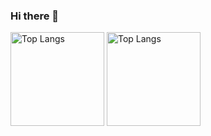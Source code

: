 ### Hi there 👋

<!--
**yosuke7040/yosuke7040** is a ✨ _special_ ✨ repository because its `README.md` (this file) appears on your GitHub profile.

Here are some ideas to get you started:

- 🔭 I’m currently working on ...
- 🌱 I’m currently learning ...
- 👯 I’m looking to collaborate on ...
- 🤔 I’m looking for help with ...
- 💬 Ask me about ...
- 📫 How to reach me: ...
- 😄 Pronouns: ...
- ⚡ Fun fact: ...
-->

<p align="left"> 
  <img alt="Top Langs" height="150px" src="https://git-hub-readme-stats-clone-swart.vercel.app/api/top-langs/?username=yosuke7040&layout=compact&theme=onedark&hide=jupyter%20notebook" />
  <img alt="Top Langs" height="150px" src="https://git-hub-readme-stats-clone-swart.vercel.app/api?username=yosuke7040&count_private=true&theme=onedark&show_icons=true" />
</p>
